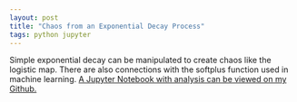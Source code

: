 ```yaml
---
layout: post
title: "Chaos from an Exponential Decay Process"
tags: python jupyter
---
```

Simple exponential decay can be manipulated to create chaos like the logistic map. There are also connections with the softplus function used in machine learning. [A Jupyter Notebook with analysis can be viewed on my Github.](https://github.com/brsr/math/blob/master/Chaos%20from%20Exponential%20Decay.ipynb)
